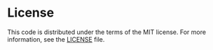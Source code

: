 # License

This code is distributed under the terms of the MIT license. For more information, see the [LICENSE](LICENSE) file.
